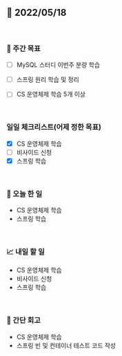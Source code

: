 ## 📅 2022/05/18

<br/>

### 🏹 주간 목표

- [ ] MySQL 스터디 이번주 분량 학습
- [ ] 스프링 원리 학습 및 정리
- [ ] CS 운영체제 학습 5개 이상


<br/>

### 일일 체크리스트(어제 정한 목표)

- [x] CS 운영체제 학습
- [ ] 비사이드 신청
- [x] 스프링 학습

<br/>

### 💯 오늘 한 일

- CS 운영체제 학습
- 스프링 학습


<br/>

### 📈 내일 할 일

- CS 운영체제 학습
- 비사이드 신청
- 스프링 학습

<br/>

### 🧐 간단 회고

- CS 운영체제 학습
- 스프링 빈 및 컨테이너 테스트 코드 작성

